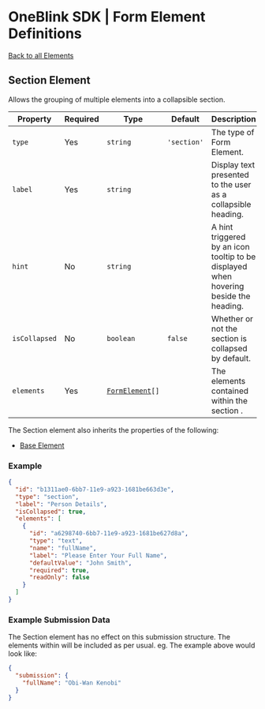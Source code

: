 # OneBlink SDK | Form Element Definitions

[Back to all Elements](./README.md)

## Section Element

Allows the grouping of multiple elements into a collapsible section.

| Property      | Required | Type                             | Default     | Description                                                                           |
| ------------- | -------- | -------------------------------- | ----------- | ------------------------------------------------------------------------------------- |
| `type`        | Yes      | `string`                         | `'section'` | The type of Form Element.                                                             |
| `label`       | Yes      | `string`                         |             | Display text presented to the user as a collapsible heading.                          |
| `hint`        | No       | `string`                         |             | A hint triggered by an icon tooltip to be displayed when hovering beside the heading. |
| `isCollapsed` | No       | `boolean`                        | `false`     | Whether or not the section is collapsed by default.                                   |
| `elements`    | Yes      | [`FormElement`](./README.md)`[]` |             | The elements contained within the section .                                           |

The Section element also inherits the properties of the following:

- [Base Element](./base-element.md)

### Example

```JSON
{
  "id": "b1311ae0-6bb7-11e9-a923-1681be663d3e",
  "type": "section",
  "label": "Person Details",
  "isCollapsed": true,
  "elements": [
    {
      "id": "a6298740-6bb7-11e9-a923-1681be627d8a",
      "type": "text",
      "name": "fullName",
      "label": "Please Enter Your Full Name",
      "defaultValue": "John Smith",
      "required": true,
      "readOnly": false
    }
  ]
}
```

### Example Submission Data

The Section element has no effect on this submission structure. The elements within will be included as per usual.
eg. The example above would look like:

```json
{
  "submission": {
    "fullName": "Obi-Wan Kenobi"
  }
}
```
